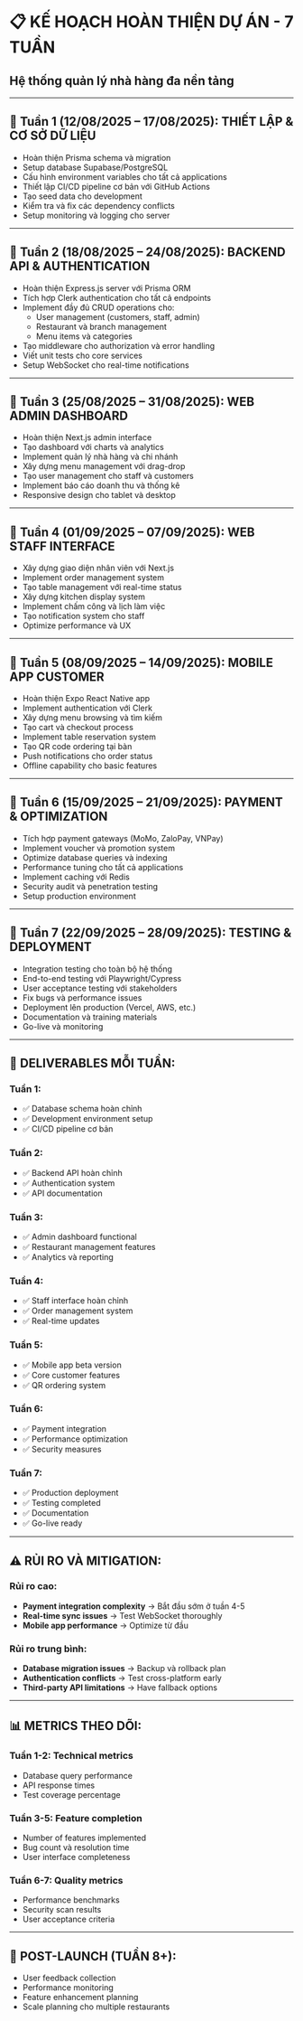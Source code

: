# 📋 KẾ HOẠCH HOÀN THIỆN DỰ ÁN - 7 TUẦN
## Hệ thống quản lý nhà hàng đa nền tảng

---

## 📅 **Tuần 1 (12/08/2025 – 17/08/2025): THIẾT LẬP & CƠ SỞ DỮ LIỆU**
- Hoàn thiện Prisma schema và migration
- Setup database Supabase/PostgreSQL 
- Cấu hình environment variables cho tất cả applications
- Thiết lập CI/CD pipeline cơ bản với GitHub Actions
- Tạo seed data cho development
- Kiểm tra và fix các dependency conflicts
- Setup monitoring và logging cho server

---

## 📅 **Tuần 2 (18/08/2025 – 24/08/2025): BACKEND API & AUTHENTICATION**
- Hoàn thiện Express.js server với Prisma ORM
- Tích hợp Clerk authentication cho tất cả endpoints
- Implement đầy đủ CRUD operations cho:
  - User management (customers, staff, admin)
  - Restaurant và branch management
  - Menu items và categories
- Tạo middleware cho authorization và error handling
- Viết unit tests cho core services
- Setup WebSocket cho real-time notifications

---

## 📅 **Tuần 3 (25/08/2025 – 31/08/2025): WEB ADMIN DASHBOARD**
- Hoàn thiện Next.js admin interface
- Tạo dashboard với charts và analytics
- Implement quản lý nhà hàng và chi nhánh
- Xây dựng menu management với drag-drop
- Tạo user management cho staff và customers
- Implement báo cáo doanh thu và thống kê
- Responsive design cho tablet và desktop

---

## 📅 **Tuần 4 (01/09/2025 – 07/09/2025): WEB STAFF INTERFACE**
- Xây dựng giao diện nhân viên với Next.js
- Implement order management system
- Tạo table management với real-time status
- Xây dựng kitchen display system
- Implement chấm công và lịch làm việc
- Tạo notification system cho staff
- Optimize performance và UX

---

## 📅 **Tuần 5 (08/09/2025 – 14/09/2025): MOBILE APP CUSTOMER**
- Hoàn thiện Expo React Native app
- Implement authentication với Clerk
- Xây dựng menu browsing và tìm kiếm
- Tạo cart và checkout process
- Implement table reservation system
- Tạo QR code ordering tại bàn
- Push notifications cho order status
- Offline capability cho basic features

---

## 📅 **Tuần 6 (15/09/2025 – 21/09/2025): PAYMENT & OPTIMIZATION**
- Tích hợp payment gateways (MoMo, ZaloPay, VNPay)
- Implement voucher và promotion system
- Optimize database queries và indexing
- Performance tuning cho tất cả applications
- Implement caching với Redis
- Security audit và penetration testing
- Setup production environment

---

## 📅 **Tuần 7 (22/09/2025 – 28/09/2025): TESTING & DEPLOYMENT**
- Integration testing cho toàn bộ hệ thống
- End-to-end testing với Playwright/Cypress
- User acceptance testing với stakeholders
- Fix bugs và performance issues
- Deployment lên production (Vercel, AWS, etc.)
- Documentation và training materials
- Go-live và monitoring

---

## 🎯 **DELIVERABLES MỖI TUẦN:**

### **Tuần 1:**
- ✅ Database schema hoàn chỉnh
- ✅ Development environment setup
- ✅ CI/CD pipeline cơ bản

### **Tuần 2:**
- ✅ Backend API hoàn chỉnh
- ✅ Authentication system
- ✅ API documentation

### **Tuần 3:**
- ✅ Admin dashboard functional
- ✅ Restaurant management features
- ✅ Analytics và reporting

### **Tuần 4:**
- ✅ Staff interface hoàn chỉnh
- ✅ Order management system
- ✅ Real-time updates

### **Tuần 5:**
- ✅ Mobile app beta version
- ✅ Core customer features
- ✅ QR ordering system

### **Tuần 6:**
- ✅ Payment integration
- ✅ Performance optimization
- ✅ Security measures

### **Tuần 7:**
- ✅ Production deployment
- ✅ Testing completed
- ✅ Documentation
- ✅ Go-live ready

---

## ⚠️ **RỦI RO VÀ MITIGATION:**

### **Rủi ro cao:**
- **Payment integration complexity** → Bắt đầu sớm ở tuần 4-5
- **Real-time sync issues** → Test WebSocket thoroughly
- **Mobile app performance** → Optimize từ đầu

### **Rủi ro trung bình:**
- **Database migration issues** → Backup và rollback plan
- **Authentication conflicts** → Test cross-platform early
- **Third-party API limitations** → Have fallback options

---

## 📊 **METRICS THEO DÕI:**

### **Tuần 1-2:** Technical metrics
- Database query performance
- API response times
- Test coverage percentage

### **Tuần 3-5:** Feature completion
- Number of features implemented
- Bug count và resolution time
- User interface completeness

### **Tuần 6-7:** Quality metrics
- Performance benchmarks
- Security scan results
- User acceptance criteria

---

## 🚀 **POST-LAUNCH (TUẦN 8+):**
- User feedback collection
- Performance monitoring
- Feature enhancement planning
- Scale planning cho multiple restaurants
